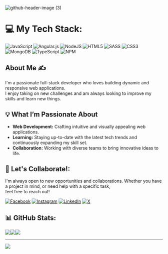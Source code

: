![github-header-image (3)](https://github.com/MadoNgom/MadoNgom/assets/97602589/9b534c05-9012-440c-9545-9ba515ce8e2f)
# 💻 My Tech Stack:
![JavaScript](https://img.shields.io/badge/javascript-%23323330.svg?style=for-the-badge&logo=javascript&logoColor=%23F7DF1E) ![Angular.js](https://img.shields.io/badge/angular.js-%23E23237.svg?style=for-the-badge&logo=angularjs&logoColor=white) ![NodeJS](https://img.shields.io/badge/node.js-6DA55F?style=for-the-badge&logo=node.js&logoColor=white) ![HTML5](https://img.shields.io/badge/html5-%23E34F26.svg?style=for-the-badge&logo=html5&logoColor=white) ![SASS](https://img.shields.io/badge/SASS-hotpink.svg?style=for-the-badge&logo=SASS&logoColor=white) ![CSS3](https://img.shields.io/badge/css3-%231572B6.svg?style=for-the-badge&logo=css3&logoColor=white) ![MongoDB](https://img.shields.io/badge/MongoDB-%234ea94b.svg?style=for-the-badge&logo=mongodb&logoColor=white) ![TypeScript](https://img.shields.io/badge/typescript-%23007ACC.svg?style=for-the-badge&logo=typescript&logoColor=white) ![NPM](https://img.shields.io/badge/NPM-%23CB3837.svg?style=for-the-badge&logo=npm&logoColor=white)
## About Me ✍
I'm a passionate full-stack developer who loves building dynamic and responsive web applications. <br/>
I enjoy taking on new challenges and am always looking to improve my skills and learn new things.

## 💡 What I’m Passionate About
- **Web Development:** Crafting intuitive and visually appealing web applications.
- **Learning:** Staying up-to-date with the latest tech trends and continuously expanding my skill set.
- **Collaboration:** Working with diverse teams to bring innovative ideas to life.
## 🤝 Let's Collaborate!:
I'm always open to new opportunities and collaborations. Whether you have a project in mind, or need help with a specific task, <br/>  feel free to reach out!

[![Facebook](https://img.shields.io/badge/Facebook-%231877F2.svg?logo=Facebook&logoColor=white)](https://www.facebook.com/mala.ngom/?locale=fr_FR) [![Instagram](https://img.shields.io/badge/Instagram-%23E4405F.svg?logo=Instagram&logoColor=white)](https://instagram.com/_malaado_) [![LinkedIn](https://img.shields.io/badge/LinkedIn-%230077B5.svg?logo=linkedin&logoColor=white)](https://www.linkedin.com/in/malado-ngom/) [![X](https://img.shields.io/badge/X-black.svg?logo=X&logoColor=white)](https://x.com/MaladoNgom) 

## 📊 GitHub Stats:

<div>

  <div style="display: flex; ">
      <img src="https://github-readme-stats.vercel.app/api/top-langs/?username=MadoNgom&theme=onedark&hide_border=false&include_all_commits=false&count_private=false&layout=compact" />
    <img src="https://github-readme-streak-stats.herokuapp.com/?user=MadoNgom&theme=onedark&hide_border=false" />
      <img src="https://github-readme-stats.vercel.app/api?username=MadoNgom&theme=onedark&hide_border=false&include_all_commits=false&count_private=false" />
  
  </div>
  
</div>

---
[![](https://visitcount.itsvg.in/api?id=MadoNgom&label=60&color=5&icon=6&pretty=false)](https://visitcount.itsvg.in)

<!-- Proudly created with GPRM ( https://gprm.itsvg.in ) -->
